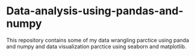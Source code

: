 # Data-analysis-using-pandas-and-numpy
This repository contains some of my data wrangling parctice using panda and numpy and data visualization parctice using seaborn and matplotlib.
